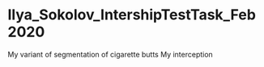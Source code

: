 # Ilya_Sokolov_IntershipTestTask_Feb2020
My variant of segmentation of cigarette butts
My interception
